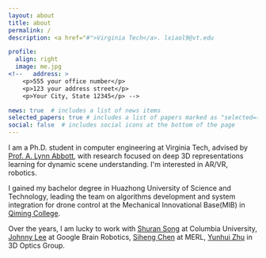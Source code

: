 ```yaml
---
layout: about
title: about
permalink: /
description: <a href="#">Virginia Tech</a>. lxiaol9@vt.edu

profile:
  align: right
  image: me.jpg
<!--   address: >
    <p>555 your office number</p>
    <p>123 your address street</p>
    <p>Your City, State 12345</p> -->

news: true  # includes a list of news items
selected_papers: true # includes a list of papers marked as "selected={true}"
social: false  # includes social icons at the bottom of the page
---
```


I am a Ph.D. student in computer engineering at Virginia Tech, advised by [Prof. A. Lynn Abbott](https://ece.vt.edu/people/profile/abbott), 
with research focused on deep 3D representations learning for dynamic scene understanding. I'm interested in AR/VR, robotics.

I gained my bachelor degree in Huazhong University of Science and Technology, leading the team on algorithms development and system
integration for drone control at the Mechanical Innovational Base(MIB) in [Qiming College](http://qiming.hust.edu.cn).

Over the years, I am lucky to work with [Shuran Song](https://shurans.github.io/) at Columbia University, [Johnny Lee](https://research.google/people/105767/) at Google Brain Robotics, [Siheng Chen](https://users.ece.cmu.edu/~sihengc/) at MERL, [Yunhui Zhu](https://renayuki.wixsite.com/3doptics/people) in 3D Optics Group.   


